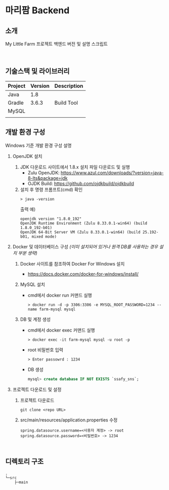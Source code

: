 # 마리팜 Backend

<!-- 필수 항목 -->

## 소개

My Little Farm 프로젝트 백엔드 버전 및 설명 스크립트

<br>
<!-- 필수 항목 -->

## 기술스택 및 라이브러리

| Project | Version | Description |
| ------- | ------- | ----------- |
| Java    | 1.8     |             |
| Gradle  | 3.6.3   | Build Tool  |
| MySQL   |         |             |
|         |         |             |

<!-- 필수 항목 -->

## 개발 환경 구성

Windows 기준 개발 환경 구성 설명

1. OpenJDK 설치
   1. JDK 다운로드 사이트에서 1.8.x 설치 파일 다운로드 및 실행
      - Zulu OpenJDK: https://www.azul.com/downloads/?version=java-8-lts&package=jdk
      - OJDK Build: https://github.com/ojdkbuild/ojdkbuild
   2. 설치 후 명령 프롬프트(cmd) 확인
      ```
      > java -version
      ```
      출력 예)
      ```
      openjdk version "1.8.0_192"
      OpenJDK Runtime Environment (Zulu 8.33.0.1-win64) (build 1.8.0_192-b01)
      OpenJDK 64-Bit Server VM (Zulu 8.33.0.1-win64) (build 25.192-b01, mixed mode)
      ```

2. Docker 및 데이터베이스 구성 *(이미 설치되어 있거나 원격 DB를 사용하는 경우 설치 부분 생략)*
   
   1. Docker 사이트를 참조하여 Docker For Windows 설치
   
      - https://docs.docker.com/docker-for-windows/install/
   
   2. MySQL 설치
      - cmd에서 docker run 커맨드 실행
         ```
         > docker run -d -p 3306:3306 -e MYSQL_ROOT_PASSWORD=1234 --name farm-mysql mysql
         ```
      
   3. DB 및 계정 생성
      - cmd에서 docker exec 커맨드 실행
         ```
         > docker exec -it farm-mysql mysql -u root -p
         ```
      - root 비밀번호 입력
         ```
         > Enter passowrd : 1234
         ```
      - DB 생성
         ```sql
         mysql> create database IF NOT EXISTS `ssafy_sns`;
         ```

4. 프로젝트 다운로드 및 설정

   1. 프로젝트 다운로드
      ```
      git clone <repo URL>
      ```

   4. src/main/resources/application.properties 수정

      ```
      spring.datasource.username=<사용자 계정> -> root
      spring.datasource.password=<비밀번호> -> 1234
   ``` 
   

## 디렉토리 구조

```
.
└─src
    ├─main
```

